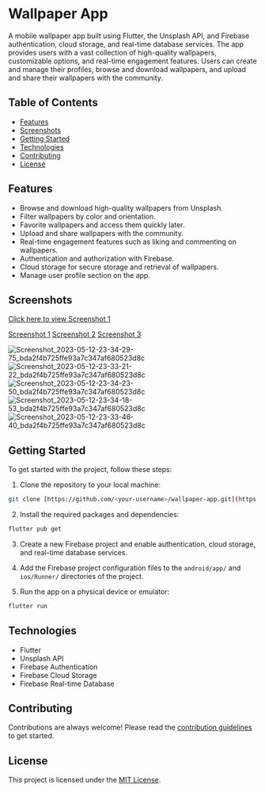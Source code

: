 # Wallpaper App

A mobile wallpaper app built using Flutter, the Unsplash API, and Firebase authentication, cloud storage, and real-time database services. The app provides users with a vast collection of high-quality wallpapers, customizable options, and real-time engagement features. Users can create and manage their profiles, browse and download wallpapers, and upload and share their wallpapers with the community.

## Table of Contents
- [Features](#features)
- [Screenshots](#screenshots)
- [Getting Started](#getting-started)
- [Technologies](#technologies)
- [Contributing](#contributing)
- [License](#license)

## Features
- Browse and download high-quality wallpapers from Unsplash.
- Filter wallpapers by color and orientation.
- Favorite wallpapers and access them quickly later.
- Upload and share wallpapers with the community.
- Real-time engagement features such as liking and commenting on wallpapers.
- Authentication and authorization with Firebase.
- Cloud storage for secure storage and retrieval of wallpapers.
- Manage user profile section on the app.

## Screenshots

[Click here to view Screenshot 1](https://github.com/muneeb787/walpy-walpaper-app/blob/main/assets/133331694/6ab70274-b63d-4b9e-a256-1f703a988f48.png)

[Screenshot 1](https://github.com/muneeb787/walpy-walpaper-app/assets/133331694/6ab70274-b63d-4b9e-a256-1f703a988f48)
[Screenshot 2]([/screenshots/screenshot2.png](https://github.com/muneeb787/walpy-walpaper-app/assets/133331694/41ba8b49-f269-4701-97d2-95264a984c66))
[Screenshot 3](/screenshots/screenshot3.png)

![Screenshot_2023-05-12-23-34-29-75_bda2f4b725ffe93a7c347af680523d8c]()
![Screenshot_2023-05-12-23-33-21-22_bda2f4b725ffe93a7c347af680523d8c]()
![Screenshot_2023-05-12-23-34-23-50_bda2f4b725ffe93a7c347af680523d8c](https://github.com/muneeb787/walpy-walpaper-app/assets/133331694/a2ece045-e901-4a96-98d9-65ecd88d359f)
![Screenshot_2023-05-12-23-34-18-53_bda2f4b725ffe93a7c347af680523d8c](https://github.com/muneeb787/walpy-walpaper-app/assets/133331694/2b636114-e779-4b1b-9ceb-4c44c35ab43c)
![Screenshot_2023-05-12-23-33-46-40_bda2f4b725ffe93a7c347af680523d8c](https://github.com/muneeb787/walpy-walpaper-app/assets/133331694/fe336d1d-ffd7-4d0f-9618-e256bc30a530)

## Getting Started
To get started with the project, follow these steps:

1. Clone the repository to your local machine:
```bash
git clone [https://github.com/<your-username>/wallpaper-app.git](https://github.com/muneeb787/walpy-walpaper-app.git)
```

2. Install the required packages and dependencies:
```bash
flutter pub get
```

3. Create a new Firebase project and enable authentication, cloud storage, and real-time database services.

4. Add the Firebase project configuration files to the `android/app/` and `ios/Runner/` directories of the project.

5. Run the app on a physical device or emulator:
```bash
flutter run
```

## Technologies
- Flutter
- Unsplash API
- Firebase Authentication
- Firebase Cloud Storage
- Firebase Real-time Database

## Contributing
Contributions are always welcome! Please read the [contribution guidelines](CONTRIBUTING.md) to get started.

## License
This project is licensed under the [MIT License](LICENSE).
